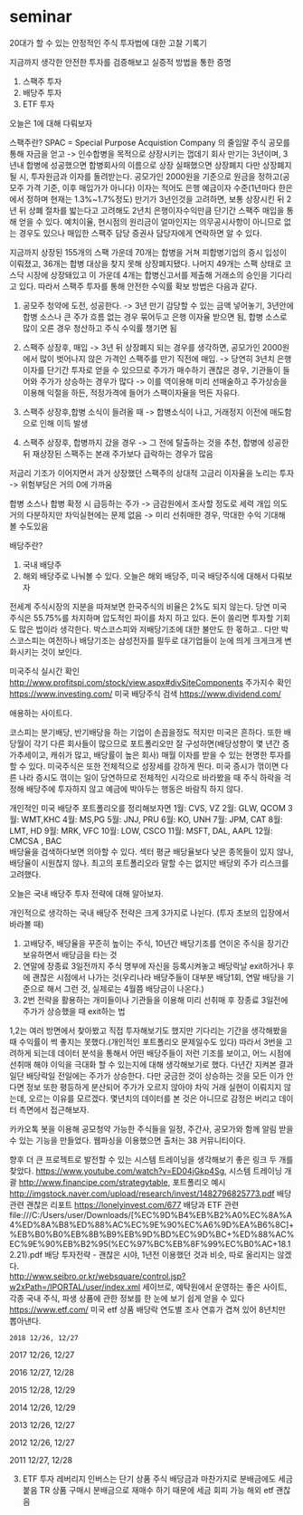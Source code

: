 # seminar
20대가 할 수 있는 안정적인 주식 투자법에 대한 고찰 기록기

지금까지 생각한 안전한 투자를 검증해보고 실증적 방법을 통한 증명 

1. 스팩주 투자 
2. 배당주 투자  
3. ETF  투자
 
 
 오늘은 1에 대해 다뤄보자 
 
 스팩주란? 
 SPAC = Special Purpose Acquistion Company 의 줄임말 
 주식 공모를 통해 자금을 얻고 -> 인수합병을 목적으로 상장시키는 껍데기 회사 
 만기는 3년이며, 3년내 합병에 성공했으면 합병회사의 이름으로 상장 
 실패했으면 상장폐지 
 다만 상장폐지 될 시, 투자원금과 이자를 돌려받는다. 
 공모가인 2000원을 기준으로 원금을 정하고(공모주 가격 기준, 이후 매입가가 아니다)
 이자는 적어도 은행 예금이자 수준(1년마다 한은에서 정하며 현재는 1.3%~1.7%정도) 
 만기가 3년인것을 고려하면, 보통 상장시킨 뒤 2년 뒤 상폐 절차를 밟는다고 고려해도 2년치 은행이자수익만큼 단기간 스팩주 매입을 통해 얻을 수 있다. 
 예치이율, 현시점의 원리금이 얼마인지는 의무공시사항이 아니므로 없는 경우도 있으나 매입한 스팩주 담당 증권사 담당자에게 연락하면 알 수 있다. 
 
 지금까지 상장된 155개의 스팩 가운데 70개는 합병을 거쳐 피합병기업의 증시 입성이 이뤄졌고, 36개는 합병 대상을 찾지 못해 상장폐지됐다. 나머지 49개는 스팩 상태로 코스닥 시장에 상장돼있고 이 가운데 4개는 합병신고서를 제출해 거래소의 승인을 기다리고 있다.
 따라서 스팩주 투자를 통해 안전한 수익률 확보 방법은 다음과 같다. 
 
 1. 공모주 청약에 도전, 성공한다. -> 3년 만기 감당할 수 있는 금액 넣어놓기, 3년안에 합병 소스나 큰 주가 흐름 없는 경우 묶어두고 은행 이자율 받으면 됨, 합병 소스로 많이 오른 경우 청산하고 주식 수익률 챙기면 됨 
 
 2. 스팩주 상장후, 매입 -> 3년 뒤 상장폐지 되는 경우를 생각하면, 공모가인 2000원에서 많이 벗어나지 않은 가격인 스팩주를 만기 직전에 매입. 
 -> 당연히 3년치 은행이자를 단기간 투자로 얻을 수 있으므로 주가가 매수하기 괜찮은 경우, 기관들이 들어와 주가가 상승하는 경우가 많다
 -> 이를 역이용해 미리 선매술하고 주가상승을 이용해 익절을 하든, 적정가격에 들어가 스팩이자율을 먹든 자유다. 
 
 3. 스팩주 상장후,합병 소식이 들려올 때 -> 합병소식이 나고, 거래정지 이전에 매도함으로 인해 이득 발생 
 
 4. 스팩주 상장후, 합병까지 갔을 경우 -> 그 전에 탈출하는 것을 추천, 합병에 성공한 뒤 재상장된 스팩주는 본래 주가보다 급락하는 경우가 많음 
 
 저금리 기조가 이어지면서 과거 상장했던 스팩주의 상대적 고금리 이자율을 노리는 투자 -> 위험부담은 거의 0에 가까움 
 
 합병 소스나 합병 확정 시 급등하는 주가 -> 금감원에서 조사할 정도로 세력 개입 의도 거의 다분하지만 차익실현에는 문제 없음 -> 미리 선취매한 경우, 막대한 수익 기대해 볼 수도있음


배당주란? 
1. 국내 배당주 
2. 해외 배당주로 나눠볼 수 있다. 
오늘은 해외 배당주, 미국 배당주식에 대해서 다뤄보자 

전세계 주식시장의 지분을 따져보면 한국주식의 비율은 2%도 되지 않는다. 당연 미국 주식은 55.75%를 차지하며 압도적인 파이를 차지 하고 있다. 돈이 쏠리면 투자할 기회도 많은 법이라 생각한다. 박스코스피와 저배당기조에 대한 불만도 한 몫하고.. 다만 박스코스피는 여전하나 배당기조는 삼성전자를 필두로 대기업들이 눈에 띄게 크게크게 변화시키는 것이 보인다. 

미국주식 실시간 확인 
http://www.profitspi.com/stock/view.aspx#divSiteComponents 
주가지수 확인 
https://www.investing.com/ 
미국 배당주식 검색 
https://www.dividend.com/ 

애용하는 사이트다. 

코스피는 분기배당, 반기배당을 하는 기업이 손꼽을정도 적지만 미국은 흔하다. 또한 배당월이 각기 다른 회사들이 많으므로
포트폴리오만 잘 구성하면(배당성향이 몇 년간 증가추세이고, 캐쉬가 많고, 배당률이 높은 회사) 매월 이자를 받을 수 있는 현명한 투자를 할 수 있다. 
미국주식은 또한 전체적으로 성장세를 강하게 띈다. 미국 증시가 꺾이면 다른 나라 증시도 꺾이는 일이 당연하므로 전체적인 시각으로 바라봤을 때 주식 하락을 걱정해 배당주에 투자하지 않고 예금에 박아두는 행동은 바람직 하지 않다. 

개인적인 미국 배당주 포트폴리오를 정리해보자면 
1월: CVS, VZ 
2월: GLW, QCOM 
3월: WMT,KHC 
4월: MS,PG 
5월: JNJ, PRU 
6월: KO, UNH
7월: JPM, CAT 
8월: LMT, HD 
9월: MRK, VFC 
10월: LOW, CSCO 
11월: MSFT, DAL, AAPL 
12월: CMCSA , BAC  
배당율을 검색하다보면 의아할 수 있다. 섹터 평균 배당율보다 낮은 종목들이 있지 않나, 배당율이 시원찮지 않나. 최고의 포트폴리오라 말할 수는 없지만 배당외 주가 리스크를 고려했다. 


오늘은 국내 배당주 투자 전략에 대해 알아보자. 

개인적으로 생각하는 국내 배당주 전략은 크게 3가지로 나뉜다. (투자 초보의 입장에서 바라볼 때)
1. 고배당주, 배당율을 꾸준히 높이는 주식, 10년간 배당기조를 연이온 주식을 장기간 보유하면서 배당금을 타는 것 
2. 연말에 장종료 3일전까지 주식 명부에 자신을 등록시켜놓고 배당락날 exit하거나 후에 괜찮은 시점에서 나가는 것(우리나라 배당주들이 대부분 배당1회, 연말 배당을 기준으로 해서 그런 것, 실제로는 4월쯤 배당금이 나온다.)  
3. 2번 전략을 활용하는 개미들이나 기관들을 이용해 미리 선취매 후 장종료 3일전에 주가가 상승했을 때 exit하는 법 

1,2는 여러 방면에서 찾아봤고 직접 투자해보기도 했지만 기다리는 기간을 생각해봤을 때 수익률이 썩 좋지는 못했다.(개인적인 포트폴리오 문제일수도 있다) 
따라서 3번을 고려하게 되는데 데이터 분석을 통해서 어떤 배당주들이 저런 기조를 보이고, 어느 시점에 선취매 해야 이익을 극대화 할 수 있는지에 대해 생각해보기로 했다. 다년간 지켜본 결과 일단 배당락일 전일에는 주가가 상승한다. 다만 궁금한 것이 상승하는 것을 모든 이가 안다면 정보 또한 평등하게 분산되어 주가가 오르지 않아야 차익 거래 실현이 이뤄지지 않는데, 오르는 이유를 모르겠다. 몇년치의 데이터를 본 것은 아니므로 감정은 버리고 데이터 측면에서 접근해보자. 
 
카카오톡 봇을 이용해 공모청약 가능한 주식들을 일정, 주간사, 공모가와 함께 알림 받을 수 있는 기능을 만들었다. 웹파싱을 이용했으면 출처는 38 커뮤니티이다.  

향후 더 큰 프로젝트로 발전할 수 있는 시스템 트레이닝을 생각해보기 좋은 링크 두 개를 찾았다. 
https://www.youtube.com/watch?v=ED04jGkp4Sg, 시스템 트레이닝 개괄 
http://www.financipe.com/strategytable, 포트폴리오 예시 
http://imgstock.naver.com/upload/research/invest/1482796825773.pdf  배당관련 괜찮은 리포트 
https://lonelyinvest.com/677 배당과 ETF 관련  
file:///C:/Users/user/Downloads/[%EC%9D%B4%EB%B2%A0%EC%8A%A4%ED%8A%B8%ED%88%AC%EC%9E%90%EC%A6%9D%EA%B6%8C]+%EB%B0%B0%EB%8B%B9%EB%9D%BD%EC%9D%BC+%ED%88%AC%EC%9E%90%EB%B2%95(%EC%97%BC%EB%8F%99%EC%B0%AC+18.12.21).pdf 배당 투자전략 - 괜찮은 시야, 1년전 이용했던 것과 비슷, 따로 올리지는 않겠다.  
http://www.seibro.or.kr/websquare/control.jsp?w2xPath=/IPORTAL/user/index.xml 세이브로, 예탁원에서 운영하는 좋은 사이트, 각종 국내 주식, 파생 상품에 관한 정보를 한 눈에 보기 쉽게 얻을 수 있다 
https://www.etf.com/ 미국 etf 상품 
배당락 연도별 조사 
  연휴가 겹쳐 있어 8년치만 뽑아낸다. 
    
    2018 12/26, 12/27    
  
  2017 12/26, 12/27    
  
  2016 12/27, 12/28    
  
  2015 12/28, 12/29
   
   2014 12/26, 12/29
   
   2013 12/26, 12/27 
   
   2012 12/26, 12/27
   
   2011 12/27, 12/28
  

3. ETF 투자 
레버리지 인버스는 단기 상품
주식 배당금과 마찬가지로 분배금에도 세금 붙음 
TR 상품 구매시 분배금으로 재매수 하기 때문에 세금 회피 가능 
해외 etf 괜찮음
